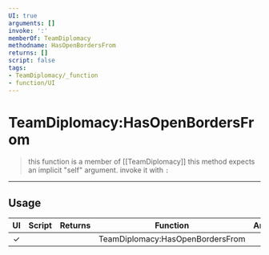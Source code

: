 ```yaml
---
UI: true
arguments: []
invoke: ':'
memberOf: TeamDiplomacy
methodname: HasOpenBordersFrom
returns: []
script: false
tags:
- TeamDiplomacy/_function
- function/UI
---
```

# TeamDiplomacy:HasOpenBordersFrom
> this function is a member of [[TeamDiplomacy]]
> this method expects an implicit "self" argument. invoke it with `:`
-----
## Usage
|  UI | Script | Returns | Function | Arguments |
|:---:|:------:|-------:|:--------:|:---------|
|✓| ||TeamDiplomacy:HasOpenBordersFrom||
